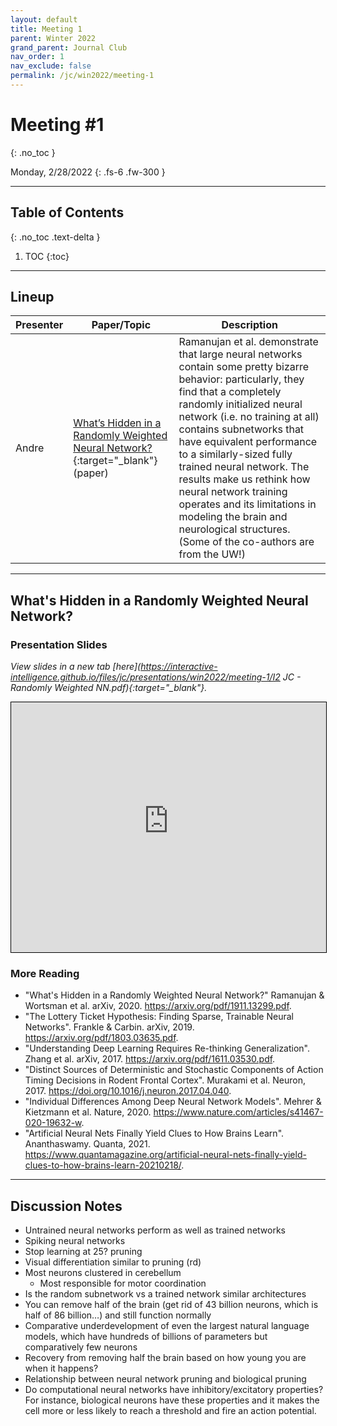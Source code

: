 ```yaml
---
layout: default
title: Meeting 1
parent: Winter 2022
grand_parent: Journal Club
nav_order: 1
nav_exclude: false
permalink: /jc/win2022/meeting-1
---
```


# Meeting #1
{: .no_toc }

Monday, 2/28/2022
{: .fs-6 .fw-300 }

---

## Table of Contents
{: .no_toc .text-delta }

1. TOC
{:toc}

---

## Lineup

| Presenter | Paper/Topic | Description |
| --- | --- | --- |
| Andre | [What’s Hidden in a Randomly Weighted Neural Network?](https://arxiv.org/pdf/1911.13299.pdf){:target="_blank"} (paper) | Ramanujan et al. demonstrate that large neural networks contain some pretty bizarre behavior: particularly, they find that a completely randomly initialized neural network (i.e. no training at all) contains subnetworks that have equivalent performance to a similarly-sized fully trained neural network. The results make us rethink how neural network training operates and its limitations in modeling the brain and neurological structures. (Some of the co-authors are from the UW!) |


---

## What's Hidden in a Randomly Weighted Neural Network?

### Presentation Slides
*View slides in a new tab [here](https://interactive-intelligence.github.io/files/jc/presentations/win2022/meeting-1/I2 JC - Randomly Weighted NN.pdf){:target="_blank"}.*

<iframe src="https://interactive-intelligence.github.io/files/jc/presentations/win2022/meeting-1/I2 JC - Randomly Weighted NN.pdf" width="100%" height="400" style="border:1px solid black;"></iframe>

### More Reading
- "What's Hidden in a Randomly Weighted Neural Network?" Ramanujan & Wortsman et al. arXiv, 2020. https://arxiv.org/pdf/1911.13299.pdf.
- "The Lottery Ticket Hypothesis: Finding Sparse, Trainable Neural Networks". Frankle & Carbin. arXiv, 2019. https://arxiv.org/pdf/1803.03635.pdf.
- "Understanding Deep Learning Requires Re-thinking Generalization". Zhang et al. arXiv, 2017. https://arxiv.org/pdf/1611.03530.pdf.
- "Distinct Sources of Deterministic and Stochastic Components of Action Timing Decisions in Rodent Frontal Cortex". Murakami et al. Neuron, 2017. https://doi.org/10.1016/j.neuron.2017.04.040.
- "Individual Differences Among Deep Neural Network Models". Mehrer & Kietzmann et al. Nature, 2020. https://www.nature.com/articles/s41467-020-19632-w.
- "Artificial Neural Nets Finally Yield Clues to How Brains Learn". Ananthaswamy. Quanta, 2021. https://www.quantamagazine.org/artificial-neural-nets-finally-yield-clues-to-how-brains-learn-20210218/.

---

## Discussion Notes
- Untrained neural networks perform as well as trained networks
- Spiking neural networks
- Stop learning at 25? pruning
- Visual differentiation similar to pruning (rd)
- Most neurons clustered in cerebellum
  - Most responsible for motor coordination
- Is the random subnetwork vs a trained network similar architectures
- You can remove half of the brain (get rid of 43 billion neurons, which is half of 86 billion…) and still function normally
- Comparative underdevelopment of even the largest natural language models, which have hundreds of billions of parameters but comparatively few neurons
- Recovery from removing half the brain based on how young you are when it happens?
- Relationship between neural network pruning and biological pruning
- Do computational neural networks have inhibitory/excitatory properties? For instance, biological neurons have these properties and it makes the cell more or less likely to reach a threshold and fire an action potential.
